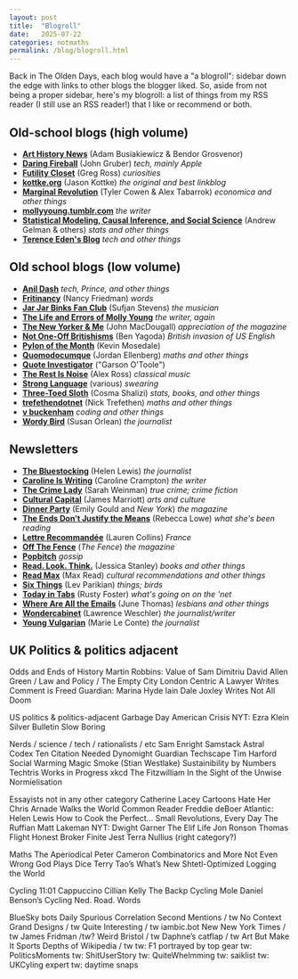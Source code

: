 ```yaml
---
layout: post
title:  "Blogroll"
date:   2025-07-22
categories: notmaths
permalink: /blog/blogroll.html
---
```


Back in The Olden Days, each blog would have a "a blogroll": sidebar down the edge with links to other blogs the blogger liked. So, aside from not being a proper sidebar, here's my blogroll: a list of things from my RSS reader (I still use an RSS reader!) that I like or recommend or both.

## Old-school blogs (high volume)

* **[Art History News](https://www.arthistorynews.com)** (Adam Busiakiewicz & Bendor Grosvenor)
* **[Daring Fireball](https://daringfireball.net)** (John Gruber) *tech, mainly Apple*
* **[Futility Closet](https://www.futilitycloset.com)** (Greg Ross) *curiosities*
* **[kottke.org](https://kottke.org)** (Jason Kottke) *the original and best linkblog*
* **[Marginal Revolution](https://marginalrevolution.com)** (Tyler Cowen & Alex Tabarrok) *economica and other things*
* **[mollyyoung.tumblr.com](https://mollyyoung.tumblr.com)** *the writer*
* **[Statistical Modeling, Causal Inference, and Social Science](https://statmodeling.stat.columbia.edu)** (Andrew Gelman & others) *stats and other things*
* **[Terence Eden's Blog](https://shkspr.mobi/blog/)** *tech and other things*

## Old school blogs (low volume)

* **[Anil Dash](https://www.anildash.com)** *tech, Prince, and other things*
* **[Fritinancy](https://fritinancy.substack.com)** (Nancy Friedman) *words*
* **[Jar Jar Binks Fan Club](https://sufjan.com)** (Sufjan Stevens) *the musician*
* **[The Life and Errors of Molly Young](https://mollyyoung.substack.com)** *the writer, again*
* **[The New Yorker & Me](https://thenewyorkerandme.blogspot.com)** (John MacDougall) *appreciation of the magazine*
* **[Not One-Off Britishisms](https://notoneoffbritishisms.com)** (Ben Yagoda) *British invasion of US English*
* **[Pylon of the Month](https://www.pylonofthemonth.org)** (Kevin Mosedale)
* **[Quomodocumque](https://quomodocumque.wordpress.com)** (Jordan Ellenberg) *maths and other things*
* **[Quote Investigator](https://quoteinvestigator.com)** ("Garson O'Toole")
* **[The Rest Is Noise](https://www.therestisnoise.com)** (Alex Ross) *classical music*
* **[Strong Language](https://stronglang.wordpress.com)** (various) *swearing*
* **[Three-Toed Sloth](http://bactra.org/weblog/)** (Cosma Shalizi) *stats, books, and other things*
* **[trefethendotnet](https://trefethen.net)** (Nick Trefethen) *maths and other things*
* **[v buckenham](https://blog.vbuckenham.com)** *coding and other things*
* **[Wordy Bird](https://susanorlean.substack.com)** (Susan Orlean) *the journalist*

## Newsletters

* **[The Bluestocking](https://helenlewis.substack.com)** (Helen Lewis) *the journalist*
* **[Caroline Is Writing](https://www.carolinecrampton.com/tag/blog/)** (Caroline Crampton) *the writer*
* **[The Crime Lady](https://buttondown.com/thecrimelady)** (Sarah Weinman) *true crime; crime fiction*
* **[Cultural Capital](https://jmarriott.substack.com)** (James Marriott) *arts and culture*
* **[Dinner Party](https://nymag.substack.com/s/dinner-party)** (Emily Gould and *New York*) *the magazine*
* **[The Ends Don’t Justify the Means](https://theendsdontjustifythemeans.substack.com)** (Rebecca Lowe) *what she's been reading*
* **[Lettre Recommandée](https://lettrerecommandee.substack.com)** (Lauren Collins) *France*
* **[Off The Fence](https://thefence.substack.com)** (*The Fence*) *the magazine*
* **[Popbitch](https://popbitch.substack.com)** *gossip*
* **[Read. Look. Think.](https://jessicastanley.substack.com)** (Jessica Stanley) *books and other things*
* **[Read Max](https://maxread.substack.com)** (Max Read) *cultural recommendations and other things*
* **[Six Things](https://levparikian.substack.com)** (Lev Parikian) *things; birds*
* **[Today in Tabs](https://www.todayintabs.com)** (Rusty Foster) *what's going on on the 'net*
* **[Where Are All the Emails](https://buttondown.com/WhereAre)** (June Thomas) *lesbians and other things*
* **[Wondercabinet](https://lawrenceweschler.substack.com)** (Lawrence Weschler) *the journalist/writer*
* **[Young Vulgarian](https://youngvulgarian.substack.com)** (Marie Le Conte) *the journalist*

## UK Politics & politics adjacent

Odds and Ends of History
Martin Robbins: Value of
Sam Dimitriu
David Allen Green / Law and Policy / The Empty City
London Centric
A Lawyer Writes
Comment is Freed
Guardian: Marina Hyde
Iain Dale
Joxley Writes
Not All Doom

US politics & politics-adjacent
Garbage Day
American Crisis
NYT: Ezra Klein
Silver Bulletin
Slow Boring

Nerds / science / tech / rationalists / etc
Sam Enright
Samstack
Astral Codex Ten
Citation Needed
Dynomight
Guardian Techscape
Tim Harford
Social Warming
Magic Smoke (Stian Westlake)
Sustainibility by Numbers
Techtris
Works in Progress
xkcd
The Fitzwilliam
In the Sight of the Unwise
Normielisation

Essayists not in any other category
Catherine Lacey
Cartoons Hate Her
Chris Arnade Walks the World
Common Reader
Freddie deBoer
Atlantic: Helen Lewis
How to Cook the Perfect…
Small Revolutions, Every Day
The Ruffian
Matt Lakeman
NYT: Dwight Garner
The Elif Life
Jon Ronson
Thomas Flight
Honest Broker
Finite Jest
Terra Nullius (right category?)

Maths
The Aperiodical
Peter Cameron
Combinatorics and More
Not Even Wrong
God Plays Dice
Terry Tao’s What’s New
Shtetl-Optimized
Logging the World

Cycling
11:01 Cappuccino
Cillian Kelly The Backp
Cycling Mole
Daniel Benson’s Cycling
Ned. Road. Words

BlueSky bots
Daily Spurious Correlation
Second Mentions / tw
No Context Grand Designs / tw
Quite Interesting / tw
iambic.bot
New New York Times / tw
James Fridman /tw?
Weird Bristol / tw
Daphne’s catflap / tw
Art But Make It Sports
Depths of Wikipedia / tw
tw: F1 portrayed by top gear
tw: PoliticsMoments
tw: ShitUserStory
tw: QuiteWhelmming
tw: saiklist
tw: UKCyling expert
tw: daytime snaps
